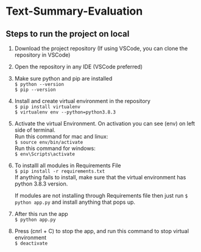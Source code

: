 # Text-Summary-Evaluation

## Steps to run the project on local

1. Download the project repository (If using VSCode, you can clone the repository in VSCode)

2. Open the repository in any IDE (VSCode preferred)

3. Make sure python and pip are installed \
    `$ python --version` \
    `$ pip --version` 

4. Install and create virtual environment in the repository \
	`$ pip install virtualenv` \
	`$ virtualenv env --python=python3.8.3` 

5. Activate the virtual Environment. On activation you can see (env) on left side of terminal. \
    Run this command for mac and linux: \
	`$ source env/bin/activate`  \
    Run this command for windows: \
    `$ env\Scripts\activate`

6. To installl all modules in Requirements File	\
	`$ pip install -r requirements.txt` \
   If anything fails to install, make sure that the virtual environment has python 3.8.3 version. 
   
   If modules are not installing through Requirements file then just run `$ python app.py` and install anything that pops up.

7. After this run the app \
    `$ python app.py`

8. Press (cnrl + C) to stop the app, and run this command to stop virtual environment \
    `$ deactivate`
